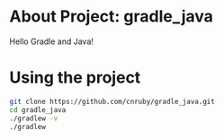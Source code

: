 # About Project: gradle_java
Hello Gradle and Java!

# Using the project

```bash
git clone https://github.com/cnruby/gradle_java.git
cd gradle_java
./gradlew -v
./gradlew
```
